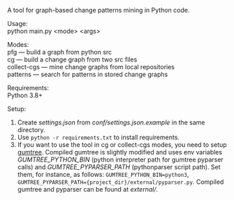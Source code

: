 A tool for graph-based change patterns mining in Python code.

Usage:<br>
python main.py \<mode> \<args>

Modes:<br>
pfg — build a graph from python src<br>
cg — build a change graph from two src files<br>
collect-cgs — mine change graphs from local repositories<br>
patterns — search for patterns in stored change graphs

Requirements:<br>
Python 3.8+

Setup:<br>
1. Create _settings.json_ from _conf/settings.json.example_ in the same directory.
2. Use <code>python -r requirements.txt</code> to install requirements.
3. If you want to use the tool in cg or collect-cgs modes, 
you need to setup [gumtree](https://github.com/GumTreeDiff/gumtree).
Compiled gumtree is slightly modified and uses env variables 
_GUMTREE_PYTHON_BIN_ (python interpreter path for gumtree pyparser calls) and 
_GUMTREE_PYPARSER_PATH_ (pythonparser script path). 
Set them, for instance, as follows: 
<code>GUMTREE_PYTHON_BIN=python3</code>, 
<code>GUMTREE_PYPARSER_PATH={project_dir}/external/pyparser.py</code>.
Compiled gumtree and pyparser can be found at _external/_.
